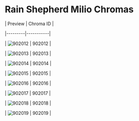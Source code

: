 # Rain Shepherd Milio Chromas


| Preview | Chroma ID |

|---------|-----------|

| ![902012](https://raw.communitydragon.org/latest/plugins/rcp-be-lol-game-data/global/default/v1/champion-chroma-images/902/902012.png) | 902012 |

| ![902013](https://raw.communitydragon.org/latest/plugins/rcp-be-lol-game-data/global/default/v1/champion-chroma-images/902/902013.png) | 902013 |

| ![902014](https://raw.communitydragon.org/latest/plugins/rcp-be-lol-game-data/global/default/v1/champion-chroma-images/902/902014.png) | 902014 |

| ![902015](https://raw.communitydragon.org/latest/plugins/rcp-be-lol-game-data/global/default/v1/champion-chroma-images/902/902015.png) | 902015 |

| ![902016](https://raw.communitydragon.org/latest/plugins/rcp-be-lol-game-data/global/default/v1/champion-chroma-images/902/902016.png) | 902016 |

| ![902017](https://raw.communitydragon.org/latest/plugins/rcp-be-lol-game-data/global/default/v1/champion-chroma-images/902/902017.png) | 902017 |

| ![902018](https://raw.communitydragon.org/latest/plugins/rcp-be-lol-game-data/global/default/v1/champion-chroma-images/902/902018.png) | 902018 |

| ![902019](https://raw.communitydragon.org/latest/plugins/rcp-be-lol-game-data/global/default/v1/champion-chroma-images/902/902019.png) | 902019 |